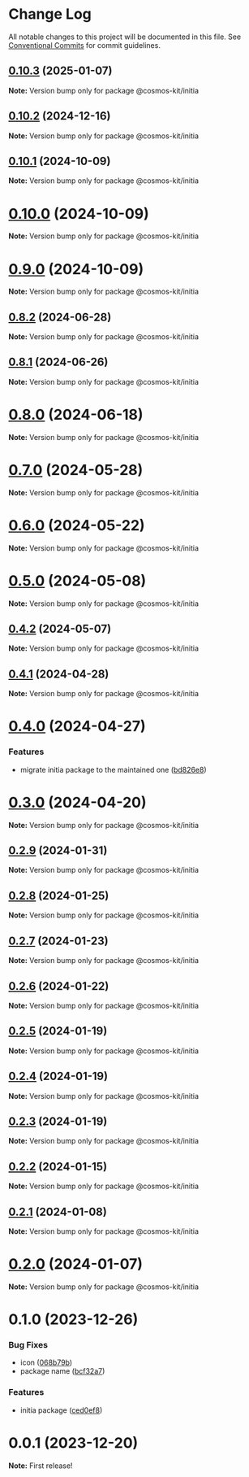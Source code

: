 # Change Log

All notable changes to this project will be documented in this file.
See [Conventional Commits](https://conventionalcommits.org) for commit guidelines.

## [0.10.3](https://github.com/cosmology-tech/cosmos-kit/compare/@cosmos-kit/initia@0.10.2...@cosmos-kit/initia@0.10.3) (2025-01-07)

**Note:** Version bump only for package @cosmos-kit/initia





## [0.10.2](https://github.com/cosmology-tech/cosmos-kit/compare/@cosmos-kit/initia@0.10.1...@cosmos-kit/initia@0.10.2) (2024-12-16)

**Note:** Version bump only for package @cosmos-kit/initia





## [0.10.1](https://github.com/cosmology-tech/cosmos-kit/compare/@cosmos-kit/initia@0.10.0...@cosmos-kit/initia@0.10.1) (2024-10-09)

**Note:** Version bump only for package @cosmos-kit/initia





# [0.10.0](https://github.com/cosmology-tech/cosmos-kit/compare/@cosmos-kit/initia@0.9.0...@cosmos-kit/initia@0.10.0) (2024-10-09)

**Note:** Version bump only for package @cosmos-kit/initia





# [0.9.0](https://github.com/cosmology-tech/cosmos-kit/compare/@cosmos-kit/initia@0.8.2...@cosmos-kit/initia@0.9.0) (2024-10-09)

**Note:** Version bump only for package @cosmos-kit/initia





## [0.8.2](https://github.com/cosmology-tech/cosmos-kit/compare/@cosmos-kit/initia@0.8.1...@cosmos-kit/initia@0.8.2) (2024-06-28)

**Note:** Version bump only for package @cosmos-kit/initia





## [0.8.1](https://github.com/cosmology-tech/cosmos-kit/compare/@cosmos-kit/initia@0.8.0...@cosmos-kit/initia@0.8.1) (2024-06-26)

**Note:** Version bump only for package @cosmos-kit/initia





# [0.8.0](https://github.com/cosmology-tech/cosmos-kit/compare/@cosmos-kit/initia@0.7.0...@cosmos-kit/initia@0.8.0) (2024-06-18)

**Note:** Version bump only for package @cosmos-kit/initia





# [0.7.0](https://github.com/cosmology-tech/cosmos-kit/compare/@cosmos-kit/initia@0.6.0...@cosmos-kit/initia@0.7.0) (2024-05-28)

**Note:** Version bump only for package @cosmos-kit/initia





# [0.6.0](https://github.com/cosmology-tech/cosmos-kit/compare/@cosmos-kit/initia@0.5.0...@cosmos-kit/initia@0.6.0) (2024-05-22)

**Note:** Version bump only for package @cosmos-kit/initia





# [0.5.0](https://github.com/cosmology-tech/cosmos-kit/compare/@cosmos-kit/initia@0.4.2...@cosmos-kit/initia@0.5.0) (2024-05-08)

**Note:** Version bump only for package @cosmos-kit/initia





## [0.4.2](https://github.com/cosmology-tech/cosmos-kit/compare/@cosmos-kit/initia@0.4.1...@cosmos-kit/initia@0.4.2) (2024-05-07)

**Note:** Version bump only for package @cosmos-kit/initia

## [0.4.1](https://github.com/cosmology-tech/cosmos-kit/compare/@cosmos-kit/initia@0.4.0...@cosmos-kit/initia@0.4.1) (2024-04-28)

**Note:** Version bump only for package @cosmos-kit/initia

# [0.4.0](https://github.com/cosmology-tech/cosmos-kit/compare/@cosmos-kit/initia@0.3.0...@cosmos-kit/initia@0.4.0) (2024-04-27)

### Features

- migrate initia package to the maintained one ([bd826e8](https://github.com/cosmology-tech/cosmos-kit/commit/bd826e84494e4ccf8867a5a24e7c5dd45e7e8ac0))

# [0.3.0](https://github.com/cosmology-tech/cosmos-kit/compare/@cosmos-kit/initia@0.2.9...@cosmos-kit/initia@0.3.0) (2024-04-20)

**Note:** Version bump only for package @cosmos-kit/initia

## [0.2.9](https://github.com/cosmology-tech/cosmos-kit/compare/@cosmos-kit/initia@0.2.8...@cosmos-kit/initia@0.2.9) (2024-01-31)

**Note:** Version bump only for package @cosmos-kit/initia

## [0.2.8](https://github.com/cosmology-tech/cosmos-kit/compare/@cosmos-kit/initia@0.2.7...@cosmos-kit/initia@0.2.8) (2024-01-25)

**Note:** Version bump only for package @cosmos-kit/initia

## [0.2.7](https://github.com/cosmology-tech/cosmos-kit/compare/@cosmos-kit/initia@0.2.6...@cosmos-kit/initia@0.2.7) (2024-01-23)

**Note:** Version bump only for package @cosmos-kit/initia

## [0.2.6](https://github.com/cosmology-tech/cosmos-kit/compare/@cosmos-kit/initia@0.2.5...@cosmos-kit/initia@0.2.6) (2024-01-22)

**Note:** Version bump only for package @cosmos-kit/initia

## [0.2.5](https://github.com/cosmology-tech/cosmos-kit/compare/@cosmos-kit/initia@0.2.4...@cosmos-kit/initia@0.2.5) (2024-01-19)

**Note:** Version bump only for package @cosmos-kit/initia

## [0.2.4](https://github.com/cosmology-tech/cosmos-kit/compare/@cosmos-kit/initia@0.2.3...@cosmos-kit/initia@0.2.4) (2024-01-19)

**Note:** Version bump only for package @cosmos-kit/initia

## [0.2.3](https://github.com/cosmology-tech/cosmos-kit/compare/@cosmos-kit/initia@0.2.2...@cosmos-kit/initia@0.2.3) (2024-01-19)

**Note:** Version bump only for package @cosmos-kit/initia

## [0.2.2](https://github.com/cosmology-tech/cosmos-kit/compare/@cosmos-kit/initia@0.2.1...@cosmos-kit/initia@0.2.2) (2024-01-15)

**Note:** Version bump only for package @cosmos-kit/initia

## [0.2.1](https://github.com/cosmology-tech/cosmos-kit/compare/@cosmos-kit/initia@0.2.0...@cosmos-kit/initia@0.2.1) (2024-01-08)

**Note:** Version bump only for package @cosmos-kit/initia

# [0.2.0](https://github.com/cosmology-tech/cosmos-kit/compare/@cosmos-kit/initia@0.1.0...@cosmos-kit/initia@0.2.0) (2024-01-07)

**Note:** Version bump only for package @cosmos-kit/initia

# 0.1.0 (2023-12-26)

### Bug Fixes

- icon ([068b79b](https://github.com/cosmology-tech/cosmos-kit/commit/068b79bfb66a030ec11578a8d351107732030811))
- package name ([bcf32a7](https://github.com/cosmology-tech/cosmos-kit/commit/bcf32a7e60ca74ff19c222f7dc01aabe877d665a))

### Features

- initia package ([ced0ef8](https://github.com/cosmology-tech/cosmos-kit/commit/ced0ef8f4d2e0b1f6dd815003dc351f8eda39d6a))

# 0.0.1 (2023-12-20)

**Note:** First release!

